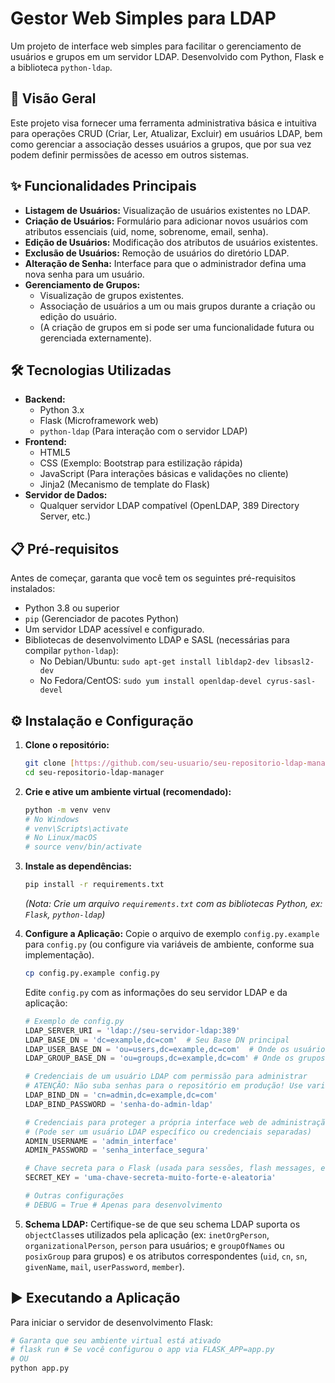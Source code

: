 # Gestor Web Simples para LDAP

Um projeto de interface web simples para facilitar o gerenciamento de usuários e grupos em um servidor LDAP. Desenvolvido com Python, Flask e a biblioteca `python-ldap`.

## 🎯 Visão Geral

Este projeto visa fornecer uma ferramenta administrativa básica e intuitiva para operações CRUD (Criar, Ler, Atualizar, Excluir) em usuários LDAP, bem como gerenciar a associação desses usuários a grupos, que por sua vez podem definir permissões de acesso em outros sistemas.

## ✨ Funcionalidades Principais

* **Listagem de Usuários:** Visualização de usuários existentes no LDAP.
* **Criação de Usuários:** Formulário para adicionar novos usuários com atributos essenciais (uid, nome, sobrenome, email, senha).
* **Edição de Usuários:** Modificação dos atributos de usuários existentes.
* **Exclusão de Usuários:** Remoção de usuários do diretório LDAP.
* **Alteração de Senha:** Interface para que o administrador defina uma nova senha para um usuário.
* **Gerenciamento de Grupos:**
    * Visualização de grupos existentes.
    * Associação de usuários a um ou mais grupos durante a criação ou edição do usuário.
    * (A criação de grupos em si pode ser uma funcionalidade futura ou gerenciada externamente).

## 🛠️ Tecnologias Utilizadas

* **Backend:**
    * Python 3.x
    * Flask (Microframework web)
    * `python-ldap` (Para interação com o servidor LDAP)
* **Frontend:**
    * HTML5
    * CSS (Exemplo: Bootstrap para estilização rápida)
    * JavaScript (Para interações básicas e validações no cliente)
    * Jinja2 (Mecanismo de template do Flask)
* **Servidor de Dados:**
    * Qualquer servidor LDAP compatível (OpenLDAP, 389 Directory Server, etc.)

## 📋 Pré-requisitos

Antes de começar, garanta que você tem os seguintes pré-requisitos instalados:

* Python 3.8 ou superior
* `pip` (Gerenciador de pacotes Python)
* Um servidor LDAP acessível e configurado.
* Bibliotecas de desenvolvimento LDAP e SASL (necessárias para compilar `python-ldap`):
    * No Debian/Ubuntu: `sudo apt-get install libldap2-dev libsasl2-dev`
    * No Fedora/CentOS: `sudo yum install openldap-devel cyrus-sasl-devel`

## ⚙️ Instalação e Configuração

1.  **Clone o repositório:**
    ```bash
    git clone [https://github.com/seu-usuario/seu-repositorio-ldap-manager.git](https://github.com/seu-usuario/seu-repositorio-ldap-manager.git)
    cd seu-repositorio-ldap-manager
    ```

2.  **Crie e ative um ambiente virtual (recomendado):**
    ```bash
    python -m venv venv
    # No Windows
    # venv\Scripts\activate
    # No Linux/macOS
    # source venv/bin/activate
    ```

3.  **Instale as dependências:**
    ```bash
    pip install -r requirements.txt
    ```
    *(Nota: Crie um arquivo `requirements.txt` com as bibliotecas Python, ex: `Flask`, `python-ldap`)*

4.  **Configure a Aplicação:**
    Copie o arquivo de exemplo `config.py.example` para `config.py` (ou configure via variáveis de ambiente, conforme sua implementação).
    ```bash
    cp config.py.example config.py
    ```
    Edite `config.py` com as informações do seu servidor LDAP e da aplicação:

    ```python
    # Exemplo de config.py
    LDAP_SERVER_URI = 'ldap://seu-servidor-ldap:389'
    LDAP_BASE_DN = 'dc=example,dc=com'  # Seu Base DN principal
    LDAP_USER_BASE_DN = 'ou=users,dc=example,dc=com'  # Onde os usuários estão
    LDAP_GROUP_BASE_DN = 'ou=groups,dc=example,dc=com' # Onde os grupos estão

    # Credenciais de um usuário LDAP com permissão para administrar
    # ATENÇÃO: Não suba senhas para o repositório em produção! Use variáveis de ambiente.
    LDAP_BIND_DN = 'cn=admin,dc=example,dc=com'
    LDAP_BIND_PASSWORD = 'senha-do-admin-ldap'

    # Credenciais para proteger a própria interface web de administração
    # (Pode ser um usuário LDAP específico ou credenciais separadas)
    ADMIN_USERNAME = 'admin_interface'
    ADMIN_PASSWORD = 'senha_interface_segura'

    # Chave secreta para o Flask (usada para sessões, flash messages, etc.)
    SECRET_KEY = 'uma-chave-secreta-muito-forte-e-aleatoria'

    # Outras configurações
    # DEBUG = True # Apenas para desenvolvimento
    ```

5.  **Schema LDAP:**
    Certifique-se de que seu schema LDAP suporta os `objectClass`es utilizados pela aplicação (ex: `inetOrgPerson`, `organizationalPerson`, `person` para usuários; e `groupOfNames` ou `posixGroup` para grupos) e os atributos correspondentes (`uid`, `cn`, `sn`, `givenName`, `mail`, `userPassword`, `member`).

## ▶️ Executando a Aplicação

Para iniciar o servidor de desenvolvimento Flask:

```bash
# Garanta que seu ambiente virtual está ativado
# flask run # Se você configurou o app via FLASK_APP=app.py
# OU
python app.py
